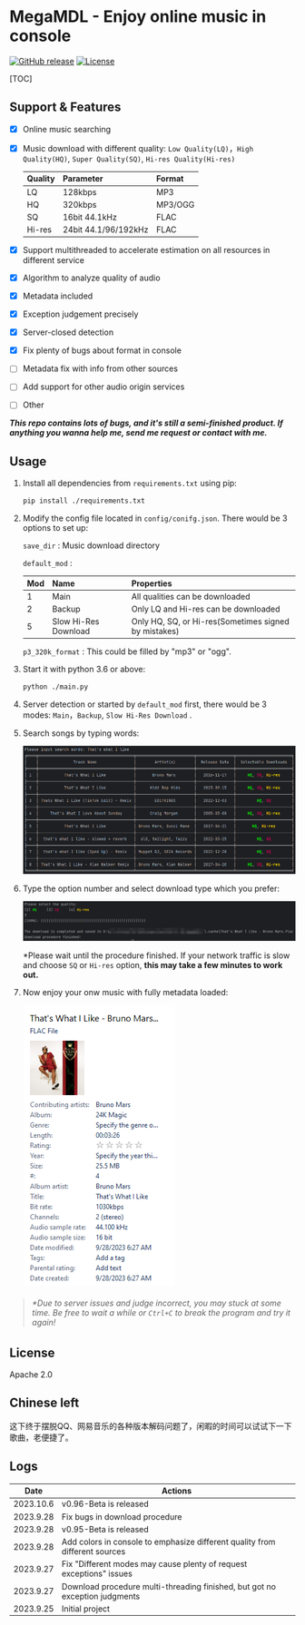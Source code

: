 # MegaMDL - Enjoy online music in console

[![GitHub release](https://img.shields.io/github/v/release/SnapdragonLee/MegaMDL)](https://github.com/SnapdragonLee/MegaMDL/releases/latest) [![License](https://img.shields.io/badge/License-Apache%202.0-yellow.svg)](./LICENSE)

[TOC]

## Support & Features


- [x] Online music searching

- [x] Music download with different quality: `Low Quality(LQ)`，`High Quality(HQ)`, `Super Quality(SQ)`, `Hi-res Quality(Hi-res)`

  | Quality | Parameter            | Format  |
  | ------- | -------------------- | ------- |
  | LQ      | 128kbps              | MP3     |
  | HQ      | 320kbps              | MP3/OGG |
  | SQ      | 16bit 44.1kHz        | FLAC    |
  | Hi-res  | 24bit 44.1/96/192kHz | FLAC    |

  

- [x] Support multithreaded to accelerate estimation on all resources in different service

- [x] Algorithm to analyze quality of audio

- [x] Metadata included

- [x] Exception judgement precisely

- [x] Server-closed detection

- [x] Fix plenty of bugs about format in console

- [ ] Metadata fix with info from other sources

- [ ] Add support for other audio origin services

- [ ] Other



***This repo contains lots of bugs, and it's still a semi-finished product. If anything you wanna help me, send me request or contact with me.***



## Usage

1. Install all dependencies from `requirements.txt` using pip:

   ```bash
   pip install ./requirements.txt
   ```

2. Modify the config file located in `config/conifg.json`. There would be 3 options to set up:

   `save_dir` : Music download directory

   `default_mod` : 

   | Mod  | Name                 | Properties                                           |
   | ---- | -------------------- | ---------------------------------------------------- |
   | 1    | Main                 | All qualities can be downloaded                      |
   | 2    | Backup               | Only LQ and Hi-res can be downloaded                 |
   | 5    | Slow Hi-Res Download | Only HQ, SQ, or Hi-res(Sometimes signed by mistakes) |

   `p3_320k_format` : This could be filled by "mp3" or "ogg".

   

3. Start it with python 3.6 or above:

   ```bash
   python ./main.py
   ```

4. Server detection or started by `default_mod` first, there would be 3 modes: `Main`，`Backup`,  `Slow Hi-Res Download` .

5. Search songs by typing words:

   ![image-20230928062441630](Readme.assets/image-20230928062441630.png)

6. Type the option number and select download type which you prefer:

   ![1695854548410](Readme.assets/1695854548410.jpg)

   *Please wait until the procedure finished. If your network traffic is slow and choose `SQ` or `Hi-res` option, **this may take a few minutes to work out.**

7. Now enjoy your onw music with fully metadata loaded:

   ![image-20230928063422795](Readme.assets/image-20230928063422795.png)

> ###### *Due to server issues and judge incorrect, you may stuck at some time. Be free to wait a while or `Ctrl+C` to break the program and try it again!



## License

Apache 2.0



## Chinese left

这下终于摆脱QQ、网易音乐的各种版本解码问题了，闲暇的时间可以试试下一下歌曲，老便捷了。



## Logs

| Date      | Actions                                                                     |
|-----------|-----------------------------------------------------------------------------|
| 2023.10.6 | v0.96-Beta is released                                                      |
| 2023.9.28 | Fix bugs in download procedure                                              |
| 2023.9.28 | v0.95-Beta is released                                                      |
| 2023.9.28 | Add colors in console to emphasize different quality from different sources |
| 2023.9.27 | Fix "Different modes may cause plenty of request exceptions" issues         |
| 2023.9.27 | Download procedure multi-threading finished, but got no exception judgments |
| 2023.9.25 | Initial project                                                             |

